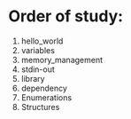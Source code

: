 # Order of study:

1. hello_world
2. variables
3. memory_management
4. stdin-out
5. library
6. dependency
7. Enumerations
8. Structures
